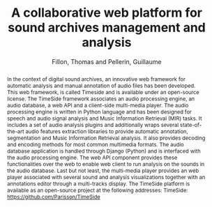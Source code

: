 --- 
title: "A collaborative web platform for sound archives management and analysis" 
abstract: "In the context of digital sound archives, an innovative web framework for automatic analysis and manual annotation of audio files has been developed. This web framework, is called Timeside and is available under an open-source license. The TimeSide framework associates an audio processing engine, an audio database, a web API and a client-side multi-media player. The audio processing engine is written in Python language and has been designed for speech and audio signal analysis and Music Information Retrieval (MIR) tasks. It includes a set of audio analysis plugins and additionally wraps several state-of-the-art audio features extraction libraries to provide automatic annotation, segmentation and Music Information Retrieval analysis. It also provides decoding and encoding methods for most common multimedia formats. The audio database application is handled through Django (Python) and is interfaced with the audio processing engine. The web API component provides these functionalities over the web to enable web client to run analysis on the sounds in the audio database. Last but not least, the multi-media player provides an web player associated with several sound and analysis visualizations together with an annotations editor through a multi-tracks display. The TimeSide platform is available as an open-source project at the following addresses: TimeSide: https://github.com/Parisson/TimeSide" 
address: "London" 
author: "Fillon, Thomas and Pellerin, Guillaume"
webAuthor: "Thomas Fillon, Guillaume Pellerin" 
booktitle: "Proceedings of the International Web Audio Conference" 
editor: "Thalmann, Florian and Ewert, Sebastian" 
month: "Proceedings of the International Web Audio Conference"
pages: "" 
publisher: "Queen Mary University of London" 
series: "WAC '17"
track: "Demo"  
year: "2017" 
id: "2017_EA_43" 
tags: year2017
media: undefined 
pdflink: undefined
ISSN: 2663-5844
---